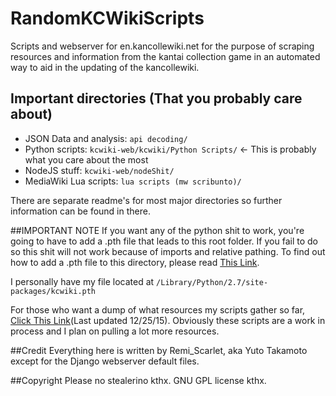 # RandomKCWikiScripts
Scripts and webserver for en.kancollewiki.net for the purpose of scraping resources and information from the kantai collection game in an automated way to aid in the updating of the kancollewiki.

## Important directories (That you probably care about)
* JSON Data and analysis: ```api decoding/```
* Python scripts: ```kcwiki-web/kcwiki/Python Scripts/``` <- This is probably what you care about the most
* NodeJS stuff: ```kcwiki-web/nodeShit/```
* MediaWiki Lua scripts: ```lua scripts (mw scribunto)/```

There are separate readme's for most major directories so further information can be found in there.

##IMPORTANT NOTE
If you want any of the python shit to work, you're going to have to add a .pth file that leads to this root folder. If you fail to do so this shit will not work because of imports and relative pathing. To find out how to add a .pth file to this directory, please read [This Link](https://docs.python.org/2/library/site.html).

I personally have my file located at ```/Library/Python/2.7/site-packages/kcwiki.pth```

For those who want a dump of what resources my scripts gather so far, [Click This Link](https://mega.nz/#F!V0E0SAQL!zE7O2yTspljIdjs_AoRVxw)(Last updated 12/25/15). Obviously these scripts are a work in process and I plan on pulling a lot more resources.

##Credit
Everything here is written by Remi_Scarlet, aka Yuto Takamoto except for the Django webserver default files.

##Copyright
Please no stealerino kthx. GNU GPL license kthx.